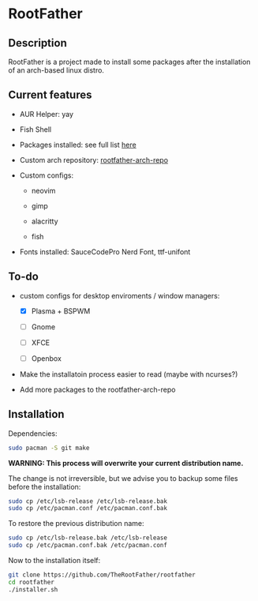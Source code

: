 # RootFather

## Description

RootFather is a project made to install some packages after the installation of an arch-based linux distro.

## Current features

- AUR Helper: yay

- Fish Shell

- Packages installed: see full list [here](https://github.com/TheRootFather/rootfather/blob/main/packages)

- Custom arch repository: [rootfather-arch-repo](https://github.com/TheRootFather/rootfather-arch-repo)

- Custom configs:
  
  - neovim
  
  - gimp
  
  - alacritty
  
  - fish

- Fonts installed: SauceCodePro Nerd Font, ttf-unifont

## To-do

- custom configs for desktop enviroments / window managers:
  
  - [x] Plasma + BSPWM
  
  - [ ] Gnome
  
  - [ ] XFCE
  
  - [ ] Openbox

- Make the installatoin process easier to read (maybe with ncurses?)

- Add more packages to the rootfather-arch-repo

## Installation

Dependencies:

```bash
sudo pacman -S git make
```

**WARNING: This process will overwrite your current distribution name.**

The change is not irreversible, but we advise you to backup some files before the installation:

```bash
sudo cp /etc/lsb-release /etc/lsb-release.bak
sudo cp /etc/pacman.conf /etc/pacman.conf.bak
```

To restore the previous distribution name:

```bash
sudo cp /etc/lsb-release.bak /etc/lsb-release
sudo cp /etc/pacman.conf.bak /etc/pacman.conf
```

Now to the installation itself:

```bash
git clone https://github.com/TheRootFather/rootfather
cd rootfather
./installer.sh
```
